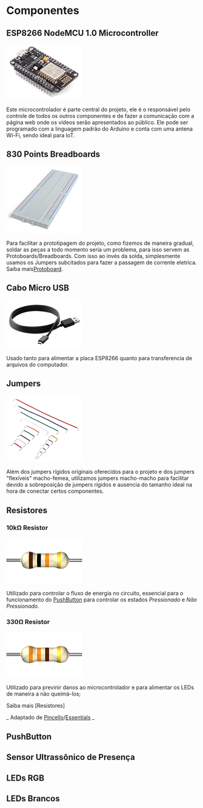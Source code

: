 # Componentes

## ESP8266 NodeMCU 1.0 Microcontroller

![ESP8266 NodeMCU 1.0 Microcontroller image](_images/essentials-esp8266-nodemcu-10-microcontroller.png)

Este microcontrolador é parte central do projeto, ele é o responsável pelo controle de todos os outros componentes e de fazer a comunicação com a página web onde os vídeos serão apresentados ao público. Ele pode ser programado com a linguagem padrão do Arduino e conta com uma antena Wi-Fi, sendo ideal para IoT.

## 830 Points Breadboards

![830 Points Breadboard image](_images/essentials-830-and-430-points-breadboard.png)

Para facilitar a prototipagem do projeto, como fizemos de maneira gradual, soldar as peças a todo momento seria um problema, para isso servem as Protoboards/Breadboards. Com isso ao invés da solda, simplesmente usamos os Jumpers subcitados para fazer a passagem de corrente eletrica. Saiba mais[Protoboard].  


## Cabo Micro USB

![Micro USB Cable image](_images/essentials-micro-usb-cable.png)

Usado tanto para alimentar a placa ESP8266 quanto para transferencia de arquivos do computador.

## Jumpers

![Rigid Jumper image](_images/essentials-rigid-jumper.png)

Além dos jumpers rígidos originais oferecidos para o projeto e dos jumpers "flexíveis" macho-femea, utilizamos jumpers macho-macho para facilitar devido a sobreposição de jumpers rígidos e ausencia do tamanho ideal na hora de conectar certos componentes.

## Resistores

### 10kΩ Resistor

![10kΩ Resistor image](_images/essentials-10k-resistor.png)

Utilizado para controlar o fluxo de energia no circuito, essencial para o funcionamento do [PushButton] para controlar os estados _Pressionado_ e _Não Pressionado_.

### 330Ω Resistor

![330Ω Resistor image](_images/essentials-330-resistor.png)

Utilizado para previnir danos ao microcontrolador e para alimentar os LEDs de maneira a não queimá-los;

Saiba mais [Resistores]

_ Adaptado de [Pincello]/[Essentials] _

## PushButton

## Sensor Ultrassônico de Presença

## LEDs RGB

## LEDs Brancos




[//]: # (Referências
To-do: Adicionar imagens do projeto
Adicionar links para pushbutton, resistores e ultrassom
)

   [Essentials]: <https://efduarte.github.io/pincello/#/essentials>
   [Pincello]: <https://efduarte.github.io/pincello/#/>
   [Protoboard]: <https://learn.sparkfun.com/tutorials/how-to-use-a-breadboard>
   [PushButton]:
   [Resistores]:
   